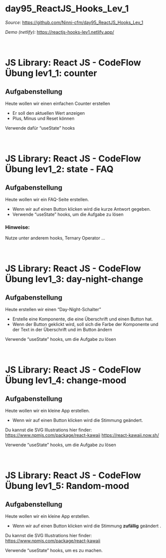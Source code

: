 # day95_ReactJS_Hooks_Lev_1

_Source:_ https://github.com/Ninni-cfm/day95_ReactJS_Hooks_Lev_1

_Demo (netlify):_ https://reactjs-hooks-lev1.netlify.app/

# <br> JS Library: React JS - CodeFlow Übung lev1_1: counter

## Aufgabenstellung

Heute wollen wir einen einfachen Counter erstellen

-   Er soll den aktuellen Wert anzeigen
-   Plus, Minus und Reset können

Verwende dafür “useState” hooks

# <br> JS Library: React JS - CodeFlow Übung lev1_2: state - FAQ

## Aufgabenstellung

Heute wollen wir ein FAQ-Seite erstellen.

-   Wenn wir auf einen Button klicken wird die kurze Antwort gegeben.
-   Verwende “useState” hooks, um die Aufgabe zu lösen

### Hinweise:

Nutze unter anderem hooks, Ternary Operator ...

# <br> JS Library: React JS - CodeFlow Übung lev1_3: day-night-change

## Aufgabenstellung

Heute erstellen wir einen “Day-Night-Schalter”

-   Erstelle eine Komponente, die eine Überschrift und einen Button hat.
-   Wenn der Button geklickt wird, soll sich die Farbe der Komponente und der Text in der Überschrift und im Button ändern

Verwende “useState” hooks, um die Aufgabe zu lösen

# <br> JS Library: React JS - CodeFlow Übung lev1_4: change-mood

## Aufgabenstellung

Heute wollen wir ein kleine App erstellen.

-   Wenn wir auf einen Button klicken wird die Stimmung geändert.

Du kannst die SVG Illustrations hier finder: https://www.npmjs.com/package/react-kawaii
https://react-kawaii.now.sh/

Verwende “useState” hooks, um die Aufgabe zu lösen

# <br> JS Library: React JS - CodeFlow Übung lev1_5: Random-mood

## Aufgabenstellung

Heute wollen wir ein kleine App erstellen.

-   Wenn wir auf einen Button klicken wird die Stimmung **zufällig** geändert .

Du kannst die SVG Illustrations hier finder: https://www.npmjs.com/package/react-kawaii

Verwende “useState” hooks, um es zu machen.
